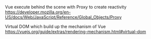 Vue execute behind the scene with Proxy to create reactivity
https://developer.mozilla.org/en-US/docs/Web/JavaScript/Reference/Global_Objects/Proxy

Virtual DOM which build up the mechanism of Vue
https://vuejs.org/guide/extras/rendering-mechanism.html#virtual-dom